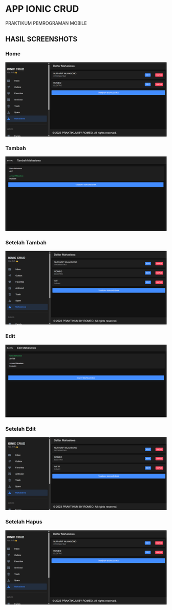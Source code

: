 # APP IONIC CRUD
PRAKTIKUM PEMROGRAMAN MOBILE

## HASIL SCREENSHOTS
### Home
![alt text](home.png) <br>
### Tambah
![alt text](tambah.png)<br>
### Setelah Tambah
![alt text](https://github.com/romeonaw/ionic-crud/blob/main/setelah%20tambah.png)<br>
### Edit
![alt text](edit.png)<br>
### Setelah Edit
![alt text](https://github.com/romeonaw/ionic-crud/blob/main/setelah%20edit.png)<br>
### Setelah Hapus
![alt text](home.png) <br>

